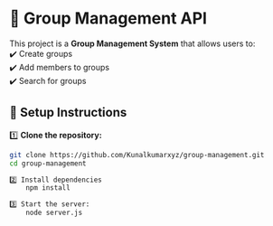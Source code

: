 # 📌 Group Management API  

This project is a **Group Management System** that allows users to:  
✔️ Create groups  
✔️ Add members to groups  
✔️ Search for groups  

## 🔧 Setup Instructions  

1️⃣ **Clone the repository:**  
```sh
git clone https://github.com/Kunalkumarxyz/group-management.git
cd group-management

2️⃣ Install dependencies
    npm install

3️⃣ Start the server:
    node server.js




